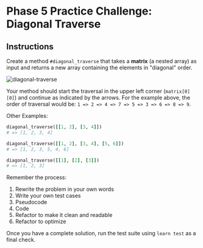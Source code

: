 # Phase 5 Practice Challenge: Diagonal Traverse



## Instructions

Create a method `#diagonal_traverse` that takes a **matrix** (a nested array) as
input and returns a new array containing the elements in "diagonal" order.

![diagonal-traverse](https://curriculum-content.s3.amazonaws.com/phase-5/practice-challenge-diagonal-traverse/diagonal_traverse.png)

Your method should start the traversal in the upper left corner (`matrix[0][0]`)
and continue as indicated by the arrows. For the example above, the order of
traversal would be: `1 => 2 => 4 => 7 => 5 => 3 => 6 => 8 => 9`.

Other Examples:

```rb
diagonal_traverse([[1, 2], [3, 4]])
# => [1, 2, 3, 4]

diagonal_traverse([[1, 2], [3, 4], [5, 6]])
# => [1, 2, 3, 5, 4, 6]

diagonal_traverse([[1], [2], [3]])
# => [1, 2, 3]
```

Remember the process:

1. Rewrite the problem in your own words
2. Write your own test cases
3. Pseudocode
4. Code
5. Refactor to make it clean and readable
6. Refactor to optimize

Once you have a complete solution, run the test suite using `learn test` as a
final check.
